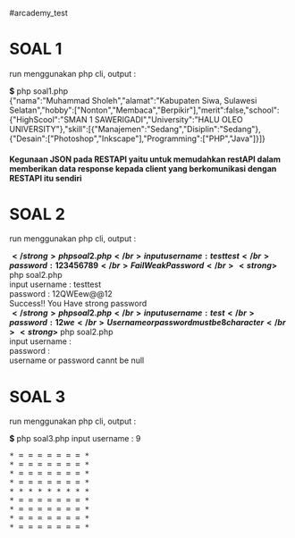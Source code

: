 #arcademy_test

<h1> SOAL 1 </h1>

run menggunakan php cli, output : 

<strong>$</strong> php soal1.php</br> 
{"nama":"Muhammad Sholeh","alamat":"Kabupaten Siwa, Sulawesi Selatan","hobby":["Nonton","Membaca","Berpikir"],"merit":false,"school":{"HighScool":"SMAN 1 SAWERIGADI","University":"HALU OLEO UNIVERSITY"},"skill":[{"Manajemen":"Sedang","Disiplin":"Sedang"},{"Desain":["Photoshop","Inkscape"],"Programming":["PHP","Java"]}]}

<h4>Kegunaan JSON pada RESTAPI yaitu untuk memudahkan restAPI dalam memberikan data response kepada client yang berkomunikasi dengan RESTAPI itu sendiri</h4>

<h1> SOAL 2 </h1>

run menggunakan php cli, output : 

<strong>$</strong> php soal2.php </br>
input username : testtest</br>
password : 123456789</br>
Fail Weak Password</br>
<strong>$</strong> php soal2.php</br>
input username : testtest</br>
password : 12QWEew@@12</br>
Success!! You Have strong password</br>
<strong>$</strong> php soal2.php </br>
input username : test</br>
password : 12we</br>
Username or password must be 8 character</br>
<strong>$</strong> php soal2.php </br>
input username :</br> 
password : </br>
username or password cannt be null</br>

<h1>SOAL 3</h1>

run menggunakan php cli, output :

<strong>$</strong> php soal3.php 
input username : 9
<pre>* = = = = = = = * 
* = = = = = = = * 
* = = = = = = = * 
* = = = = = = = * 
* * * * * * * * * 
* = = = = = = = * 
* = = = = = = = * 
* = = = = = = = * 
* = = = = = = = * 
</pre>

